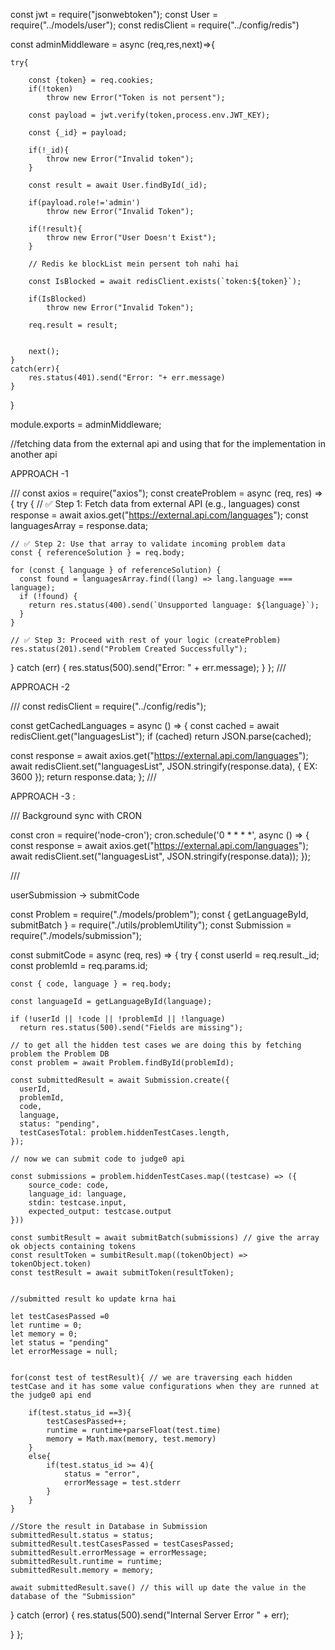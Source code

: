 const jwt = require("jsonwebtoken");
const User = require("../models/user");
const redisClient = require("../config/redis")

const adminMiddleware = async (req,res,next)=>{

    try{

        const {token} = req.cookies;
        if(!token)
            throw new Error("Token is not persent");

        const payload = jwt.verify(token,process.env.JWT_KEY);

        const {_id} = payload;

        if(!_id){
            throw new Error("Invalid token");
        }

        const result = await User.findById(_id);

        if(payload.role!='admin')
            throw new Error("Invalid Token");

        if(!result){
            throw new Error("User Doesn't Exist");
        }

        // Redis ke blockList mein persent toh nahi hai

        const IsBlocked = await redisClient.exists(`token:${token}`);

        if(IsBlocked)
            throw new Error("Invalid Token");

        req.result = result;


        next();
    }
    catch(err){
        res.status(401).send("Error: "+ err.message)
    }

}


module.exports = adminMiddleware;




//fetching data from the external api and using that for the implementation in another api 

APPROACH -1


///
const axios = require("axios");
const createProblem = async (req, res) => {
  try {
    // ✅ Step 1: Fetch data from external API (e.g., languages)
    const response = await axios.get("https://external.api.com/languages");
    const languagesArray = response.data;

    // ✅ Step 2: Use that array to validate incoming problem data
    const { referenceSolution } = req.body;

    for (const { language } of referenceSolution) {
      const found = languagesArray.find((lang) => lang.language === language);
      if (!found) {
        return res.status(400).send(`Unsupported language: ${language}`);
      }
    }

    // ✅ Step 3: Proceed with rest of your logic (createProblem)
    res.status(201).send("Problem Created Successfully");
  } catch (err) {
    res.status(500).send("Error: " + err.message);
  }
};
///




APPROACH -2

///
const redisClient = require("../config/redis");

const getCachedLanguages = async () => {
  const cached = await redisClient.get("languagesList");
  if (cached) return JSON.parse(cached);

  const response = await axios.get("https://external.api.com/languages");
  await redisClient.set("languagesList", JSON.stringify(response.data), { EX: 3600 });
  return response.data;
};
///


APPROACH -3 :

/// 
Background sync with CRON 

const cron = require('node-cron');
cron.schedule('0 * * * *', async () => {
  const response = await axios.get("https://external.api.com/languages");
  await redisClient.set("languagesList", JSON.stringify(response.data));
});

///






userSubmission -> submitCode 

const Problem = require("./models/problem");
const { getLanguageById, submitBatch } = require("./utils/problemUtility");
const Submission = require("./models/submission");

const submitCode = async (req, res) => {
  try {
    const userId = req.result._id;
    const problemId = req.params.id;

    const { code, language } = req.body;

    const languageId = getLanguageById(language);

    if (!userId || !code || !problemId || !language)
      return res.status(500).send("Fields are missing");

    // to get all the hidden test cases we are doing this by fetching problem the Problem DB
    const problem = await Problem.findById(problemId);

    const submittedResult = await Submission.create({
      userId,
      problemId,
      code,
      language,
      status: "pending",
      testCasesTotal: problem.hiddenTestCases.length,
    });

    // now we can submit code to judge0 api

    const submissions = problem.hiddenTestCases.map((testcase) => ({
        source_code: code,
        language_id: language,
        stdin: testcase.input,
        expected_output: testcase.output
    }))

    const sumbitResult = await submitBatch(submissions) // give the array ok objects containing tokens
    const resultToken = sumbitResult.map((tokenObject) => tokenObject.token)
    const testResult = await submitToken(resultToken);


    //submitted result ko update krna hai 

    let testCasesPassed =0
    let runtime = 0;
    let memory = 0;
    let status = "pending"
    let errorMessage = null;


    for(const test of testResult){ // we are traversing each hidden testCase and it has some value configurations when they are runned at the judge0 api end 

        if(test.status_id ==3){
            testCasesPassed++;
            runtime = runtime+parseFloat(test.time)
            memory = Math.max(memory, test.memory)
        }
        else{
            if(test.status_id >= 4){
                status = "error",
                errorMessage = test.stderr
            }
        }
    }

    //Store the result in Database in Submission
    submittedResult.status = status;
    submittedResult.testCasesPassed = testCasesPassed;
    submittedResult.errorMessage = errorMessage;
    submittedResult.runtime = runtime;
    submittedResult.memory = memory;

    await submittedResult.save() // this will up date the value in the database of the "Submission"


  } catch (error) {
    res.status(500).send("Internal Server Error " + err);

  }
};

